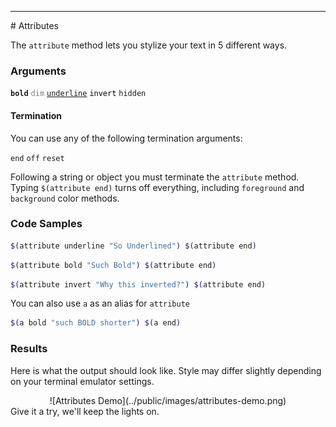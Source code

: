 <hr>
<a name="Attributes"></a>
# Attributes

The `attribute` method lets you stylize your text in 5 different ways.

### Arguments

<code><span style="font-weight: bold">bold</span></code>
<code><span style="color: gray">dim</span></code>
<code><span style="text-decoration: underline">underline</span></code>
<code><span style="color: black; background-color: white">invert</span></code>
`hidden`

#### Termination

You can use any of the following termination arguments:

`end` `off` `reset`

Following a string or object you must terminate the `attribute` method.
Typing `$(attribute end)` turns off everything, including `foreground` and `background` color methods.

### Code Samples

```bash
$(attribute underline "So Underlined") $(attribute end)
```

```bash
$(attribute bold "Such Bold") $(attribute end)
```

```bash
$(attribute invert "Why this inverted?") $(attribute end)
```

You can also use `a` as an alias for `attribute`

```bash
$(a bold "such BOLD shorter") $(a end)
```

### Results
Here is what the output should look like. Style may differ slightly depending on your terminal emulator settings.

<center>
![Attributes Demo](../public/images/attributes-demo.png)
</center>
Give it a try, we'll keep the lights on.

